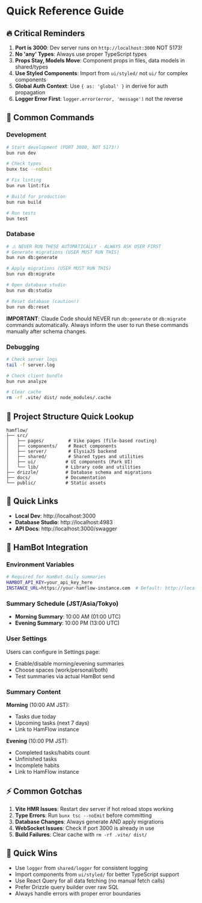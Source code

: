 # Quick Reference Guide

## 🔥 Critical Reminders

1. **Port is 3000**: Dev server runs on `http://localhost:3000` NOT 5173!
2. **No 'any' Types**: Always use proper TypeScript types
3. **Props Stay, Models Move**: Component props in files, data models in shared/types
4. **Use Styled Components**: Import from `ui/styled/` not `ui/` for complex components
5. **Global Auth Context**: Use `{ as: 'global' }` in derive for auth propagation
6. **Logger Error First**: `logger.error(error, 'message')` not the reverse

## 🚀 Common Commands

### Development
```bash
# Start development (PORT 3000, NOT 5173!)
bun run dev

# Check types
bunx tsc --noEmit

# Fix linting
bun run lint:fix

# Build for production
bun run build

# Run tests
bun test
```

### Database
```bash
# ⚠️ NEVER RUN THESE AUTOMATICALLY - ALWAYS ASK USER FIRST
# Generate migrations (USER MUST RUN THIS)
bun run db:generate

# Apply migrations (USER MUST RUN THIS)
bun run db:migrate

# Open database studio
bun run db:studio

# Reset database (caution!)
bun run db:reset
```

**IMPORTANT**: Claude Code should NEVER run `db:generate` or `db:migrate` commands automatically. Always inform the user to run these commands manually after schema changes.

### Debugging
```bash
# Check server logs
tail -f server.log

# Check client bundle
bun run analyze

# Clear cache
rm -rf .vite/ dist/ node_modules/.cache
```

## 📂 Project Structure Quick Lookup

```
hamflow/
├── src/
│   ├── pages/         # Vike pages (file-based routing)
│   ├── components/    # React components
│   ├── server/        # ElysiaJS backend
│   ├── shared/        # Shared types and utilities
│   ├── ui/           # UI components (Park UI)
│   └── lib/          # Library code and utilities
├── drizzle/          # Database schema and migrations
├── docs/             # Documentation
└── public/           # Static assets
```

## 🔗 Quick Links

- **Local Dev**: http://localhost:3000
- **Database Studio**: http://localhost:4983
- **API Docs**: http://localhost:3000/swagger

## 🔔 HamBot Integration

### Environment Variables
```bash
# Required for HamBot daily summaries
HAMBOT_API_KEY=your_api_key_here
INSTANCE_URL=https://your-hamflow-instance.com  # Default: http://localhost:3000
```

### Summary Schedule (JST/Asia/Tokyo)
- **Morning Summary**: 10:00 AM (01:00 UTC)
- **Evening Summary**: 10:00 PM (13:00 UTC)

### User Settings
Users can configure in Settings page:
- Enable/disable morning/evening summaries
- Choose spaces (work/personal/both)
- Test summaries via actual HamBot send

### Summary Content
**Morning** (10:00 AM JST):
- Tasks due today
- Upcoming tasks (next 7 days)
- Link to HamFlow instance

**Evening** (10:00 PM JST):
- Completed tasks/habits count
- Unfinished tasks
- Incomplete habits
- Link to HamFlow instance

## ⚡ Common Gotchas

1. **Vite HMR Issues**: Restart dev server if hot reload stops working
2. **Type Errors**: Run `bunx tsc --noEmit` before committing
3. **Database Changes**: Always generate AND apply migrations
4. **WebSocket Issues**: Check if port 3000 is already in use
5. **Build Failures**: Clear cache with `rm -rf .vite/ dist/`

## 🎯 Quick Wins

- Use `logger` from `shared/logger` for consistent logging
- Import components from `ui/styled/` for better TypeScript support
- Use React Query for all data fetching (no manual fetch calls)
- Prefer Drizzle query builder over raw SQL
- Always handle errors with proper error boundaries